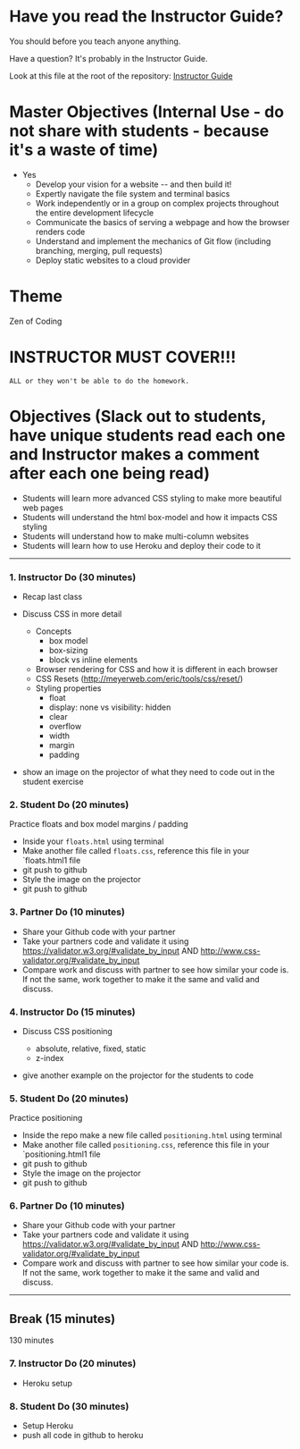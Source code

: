 # Have you read the Instructor Guide?

You should before you teach anyone anything.

Have a question? It's probably in the Instructor Guide.

Look at this file at the root of the repository:
[Instructor Guide](https://github.com/RutgersCodingBootcamp/All-Lesson-Plans/blob/master/instructor_guide.md)

# Master Objectives (Internal Use - do not share with students - because it's a waste of time)

* Yes
  * Develop your vision for a website -- and then build it!
  * Expertly navigate the file system and terminal basics
  * Work independently or in a group on complex projects throughout the entire development lifecycle
  * Communicate the basics of serving a webpage and how the browser renders code
  * Understand and implement the mechanics of Git flow (including branching, merging, pull requests)
  * Deploy static websites to a cloud provider


# Theme
Zen of Coding

# INSTRUCTOR MUST COVER!!!

```
ALL or they won't be able to do the homework.
```

# Objectives (Slack out to students, have unique students read each one and Instructor makes a comment after each one being read)

* Students will learn more advanced CSS styling to make more beautiful web pages
* Students will understand the html box-model and how it impacts CSS styling
* Students will understand how to make multi-column websites
* Students will learn how to use Heroku and deploy their code to it

----

### 1. Instructor Do (30 minutes)
* Recap last class
* Discuss CSS in more detail
  + Concepts
    + box model
    + box-sizing
    + block vs inline elements
  + Browser rendering for CSS and how it is different in each browser
  + CSS Resets (http://meyerweb.com/eric/tools/css/reset/)
  + Styling properties
    + float
    + display: none vs visibility: hidden
    + clear
    + overflow
    + width
    + margin
    + padding

* show an image on the projector of what they need to code out in the student exercise


### 2. Student Do (20 minutes)

Practice floats and box model margins / padding

* Inside your `floats.html` using terminal
* Make another file called `floats.css`, reference this file in your `floats.html1 file
* git push to github
* Style the image on the projector
* git push to github

### 3. Partner Do (10 minutes)

* Share your Github code with your partner
* Take your partners code and validate it using https://validator.w3.org/#validate_by_input AND http://www.css-validator.org/#validate_by_input
* Compare work and discuss with partner to see how similar your code is. If not the same, work together to make it the same and valid and discuss.

### 4. Instructor Do (15 minutes)

* Discuss CSS positioning
    + absolute, relative, fixed, static
    + z-index

* give another example on the projector for the students to code


### 5. Student Do (20 minutes)

Practice positioning

* Inside the repo make a new file called `positioning.html` using terminal
* Make another file called `positioning.css`, reference this file in your `positioning.html1 file
* git push to github
* Style the image on the projector
* git push to github

### 6. Partner Do (10 minutes)

* Share your Github code with your partner
* Take your partners code and validate it using https://validator.w3.org/#validate_by_input AND http://www.css-validator.org/#validate_by_input
* Compare work and discuss with partner to see how similar your code is. If not the same, work together to make it the same and valid and discuss.

----
Break (15 minutes)
----

130 minutes 

### 7. Instructor Do (20 minutes)

* Heroku setup

### 8. Student Do (30 minutes)

* Setup Heroku
* push all code in github to heroku

